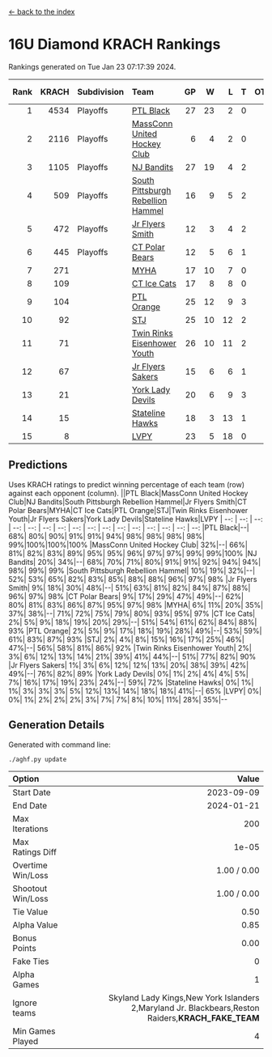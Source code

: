 [<- back to the index](readme.md)
# 16U Diamond KRACH Rankings
Rankings generated on Tue Jan 23 07:17:39 2024.

Rank|KRACH|Subdivision|Team|GP|W|L|T|OTW|OTL|SoS|Exp Wins|Win Diff
---:|---:|:---|:---|---:|---:|---:|---:|---:|---:|---:|---:|---:
1|4534|Playoffs|[PTL Black](https://gamesheetstats.com/seasons/3663/teams/140833/schedule)|27|23|2|0|2|0|432|25.8|-0.0
2|2116|Playoffs|[MassConn United Hockey Club](https://gamesheetstats.com/seasons/3663/teams/140835/schedule)|6|4|2|0|0|0|1643|4.8|-0.0
3|1105|Playoffs|[NJ Bandits](https://gamesheetstats.com/seasons/3663/teams/140836/schedule)|27|19|4|2|0|2|817|20.8|-0.0
4|509|Playoffs|[South Pittsburgh Rebellion Hammel](https://gamesheetstats.com/seasons/3663/teams/140839/schedule)|16|9|5|2|0|0|774|10.8|-0.0
5|472|Playoffs|[Jr Flyers Smith](https://gamesheetstats.com/seasons/3663/teams/140837/schedule)|12|3|4|2|1|2|1462|5.8|-0.0
6|445|Playoffs|[CT Polar Bears](https://gamesheetstats.com/seasons/3663/teams/140834/schedule)|12|5|6|1|0|0|1166|6.3|-0.0
7|271||[MYHA](https://gamesheetstats.com/seasons/3663/teams/140838/schedule)|17|10|7|0|0|0|759|10.9|0.0
8|109||[CT Ice Cats](https://gamesheetstats.com/seasons/3663/teams/140846/schedule)|17|8|8|0|0|1|672|8.9|0.0
9|104||[PTL Orange](https://gamesheetstats.com/seasons/3663/teams/140842/schedule)|25|12|9|3|1|0|192|15.4|0.0
10|92||[STJ](https://gamesheetstats.com/seasons/3663/teams/140841/schedule)|25|10|12|2|0|1|1044|11.9|0.0
11|71||[Twin Rinks Eisenhower Youth](https://gamesheetstats.com/seasons/3663/teams/140847/schedule)|26|10|11|2|3|0|141|14.9|0.0
12|67||[Jr Flyers Sakers](https://gamesheetstats.com/seasons/3663/teams/140843/schedule)|15|6|6|1|2|0|119|9.4|0.0
13|21||[York Lady Devils](https://gamesheetstats.com/seasons/3663/teams/140845/schedule)|20|6|9|3|0|2|287|8.4|0.0
14|15||[Stateline Hawks](https://gamesheetstats.com/seasons/3663/teams/140840/schedule)|18|3|13|1|0|1|916|4.4|0.0
15|8||[LVPY](https://gamesheetstats.com/seasons/3663/teams/140844/schedule)|23|5|18|0|0|0|508|5.9|0.0

## Predictions
Uses KRACH ratings to predict winning percentage of each team (row) against each opponent (column).
||PTL Black|MassConn United Hockey Club|NJ Bandits|South Pittsburgh Rebellion Hammel|Jr Flyers Smith|CT Polar Bears|MYHA|CT Ice Cats|PTL Orange|STJ|Twin Rinks Eisenhower Youth|Jr Flyers Sakers|York Lady Devils|Stateline Hawks|LVPY
| --: | --: | --: | --: | --: | --: | --: | --: | --: | --: | --: | --: | --: | --: | --: | --: 
|PTL Black|--| 68%| 80%| 90%| 91%| 91%| 94%| 98%| 98%| 98%| 98%| 99%|100%|100%|100%
|MassConn United Hockey Club| 32%|--| 66%| 81%| 82%| 83%| 89%| 95%| 95%| 96%| 97%| 97%| 99%| 99%|100%
|NJ Bandits| 20%| 34%|--| 68%| 70%| 71%| 80%| 91%| 91%| 92%| 94%| 94%| 98%| 99%| 99%
|South Pittsburgh Rebellion Hammel| 10%| 19%| 32%|--| 52%| 53%| 65%| 82%| 83%| 85%| 88%| 88%| 96%| 97%| 98%
|Jr Flyers Smith|  9%| 18%| 30%| 48%|--| 51%| 63%| 81%| 82%| 84%| 87%| 88%| 96%| 97%| 98%
|CT Polar Bears|  9%| 17%| 29%| 47%| 49%|--| 62%| 80%| 81%| 83%| 86%| 87%| 95%| 97%| 98%
|MYHA|  6%| 11%| 20%| 35%| 37%| 38%|--| 71%| 72%| 75%| 79%| 80%| 93%| 95%| 97%
|CT Ice Cats|  2%|  5%|  9%| 18%| 19%| 20%| 29%|--| 51%| 54%| 61%| 62%| 84%| 88%| 93%
|PTL Orange|  2%|  5%|  9%| 17%| 18%| 19%| 28%| 49%|--| 53%| 59%| 61%| 83%| 87%| 93%
|STJ|  2%|  4%|  8%| 15%| 16%| 17%| 25%| 46%| 47%|--| 56%| 58%| 81%| 86%| 92%
|Twin Rinks Eisenhower Youth|  2%|  3%|  6%| 12%| 13%| 14%| 21%| 39%| 41%| 44%|--| 51%| 77%| 82%| 90%
|Jr Flyers Sakers|  1%|  3%|  6%| 12%| 12%| 13%| 20%| 38%| 39%| 42%| 49%|--| 76%| 82%| 89%
|York Lady Devils|  0%|  1%|  2%|  4%|  4%|  5%|  7%| 16%| 17%| 19%| 23%| 24%|--| 59%| 72%
|Stateline Hawks|  0%|  1%|  1%|  3%|  3%|  3%|  5%| 12%| 13%| 14%| 18%| 18%| 41%|--| 65%
|LVPY|  0%|  0%|  1%|  2%|  2%|  2%|  3%|  7%|  7%|  8%| 10%| 11%| 28%| 35%|--

## Generation Details

Generated with command line:
```
./aghf.py update
```

| Option | Value |
| :----- | ----: |
| Start Date | 2023-09-09 |
| End Date | 2024-01-21 |
| Max Iterations | 200 |
| Max Ratings Diff | 1e-05 |
| Overtime Win/Loss | 1.00 / 0.00 |
| Shootout Win/Loss | 1.00 / 0.00 |
| Tie Value | 0.50 |
| Alpha Value | 0.85 |
| Bonus Points | 0.00 |
| Fake Ties | 0 |
| Alpha Games | 1 |
| Ignore teams | Skyland Lady Kings,New York Islanders 2,Maryland Jr. Blackbears,Reston Raiders,__KRACH_FAKE_TEAM__ |
| Min Games Played | 4 |

